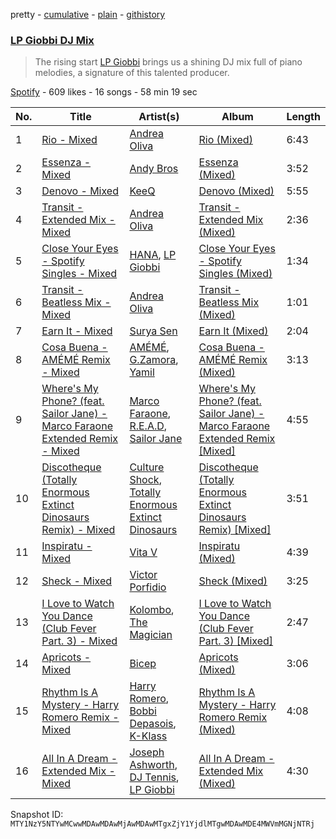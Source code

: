 pretty - [cumulative](/playlists/cumulative/37i9dQZF1DXb6nc9KYeHHP.md) - [plain](/playlists/plain/37i9dQZF1DXb6nc9KYeHHP) - [githistory](https://github.githistory.xyz/mackorone/spotify-playlist-archive/blob/main/playlists/plain/37i9dQZF1DXb6nc9KYeHHP)

### [LP Giobbi DJ Mix](https://open.spotify.com/playlist/37i9dQZF1DXb6nc9KYeHHP)

> The rising start <a href="spotify:artist:3oKnyRhYWzNsTiss5n4Z1J">LP Giobbi</a> brings us a shining DJ mix full of piano melodies, a signature of this talented producer.

[Spotify](https://open.spotify.com/user/spotify) - 609 likes - 16 songs - 58 min 19 sec

| No. | Title | Artist(s) | Album | Length |
|---|---|---|---|---|
| 1 | [Rio \- Mixed](https://open.spotify.com/track/6YtCwzd0oMkZ5ZLZAX86wd) | [Andrea Oliva](https://open.spotify.com/artist/6oqv4rbOMlOZNOUoDFgBSp) | [Rio \(Mixed\)](https://open.spotify.com/album/11wKv1b4BfQtVZA3u54tQt) | 6:43 |
| 2 | [Essenza \- Mixed](https://open.spotify.com/track/1byCTTthjJefJqTexfW87T) | [Andy Bros](https://open.spotify.com/artist/0IqCqFDl6mgrx51AsrTxBj) | [Essenza \(Mixed\)](https://open.spotify.com/album/2KuPn7RxeM1cjpQXz7ULv0) | 3:52 |
| 3 | [Denovo \- Mixed](https://open.spotify.com/track/5PMN4rS3Wacd137lp8MrE5) | [KeeQ](https://open.spotify.com/artist/5OSkggAoi9qMYfSJuTz4pB) | [Denovo \(Mixed\)](https://open.spotify.com/album/7qXQTUlLnlcb7hdbmGY7BJ) | 5:55 |
| 4 | [Transit \- Extended Mix \- Mixed](https://open.spotify.com/track/0vAkwqBfPgaxMDabSkoGj2) | [Andrea Oliva](https://open.spotify.com/artist/6oqv4rbOMlOZNOUoDFgBSp) | [Transit \- Extended Mix \(Mixed\)](https://open.spotify.com/album/3rPBLn5oszUN1ep5QY8A6X) | 2:36 |
| 5 | [Close Your Eyes \- Spotify Singles \- Mixed](https://open.spotify.com/track/1PnF5e1zjT02YSktTeSLZT) | [HANA](https://open.spotify.com/artist/224Zsim3dmWXWYUXFuHv0o), [LP Giobbi](https://open.spotify.com/artist/3oKnyRhYWzNsTiss5n4Z1J) | [Close Your Eyes \- Spotify Singles \(Mixed\)](https://open.spotify.com/album/1d9DdtynXjLzp0Z6IcrcPi) | 1:34 |
| 6 | [Transit \- Beatless Mix \- Mixed](https://open.spotify.com/track/2KrMk5eZT2X5yi7ww6OtXy) | [Andrea Oliva](https://open.spotify.com/artist/6oqv4rbOMlOZNOUoDFgBSp) | [Transit \- Beatless Mix \(Mixed\)](https://open.spotify.com/album/1SxxtKqbQ3L9Q06flGISlV) | 1:01 |
| 7 | [Earn It \- Mixed](https://open.spotify.com/track/4RyRq61JtM3N0hCHw5ATc0) | [Surya Sen](https://open.spotify.com/artist/4hqsQ13aH4njud9LBg2Qap) | [Earn It \(Mixed\)](https://open.spotify.com/album/57cNLw0IhDxd2jPs4EIH32) | 2:04 |
| 8 | [Cosa Buena \- AMÉMÉ Remix \- Mixed](https://open.spotify.com/track/24tMlRlQkaykNahDVpqQQc) | [AMÉMÉ](https://open.spotify.com/artist/1txb9Qg5lJ3KATxPcIYyvO), [G.Zamora](https://open.spotify.com/artist/6QAI21dTPkkpKFLPqOay1F), [Yamil](https://open.spotify.com/artist/28ZgRJOXwmLwPRppMCcLWS) | [Cosa Buena \- AMÉMÉ Remix \(Mixed\)](https://open.spotify.com/album/3IasBSXTvkPC7TE4KYSG6Q) | 3:13 |
| 9 | [Where's My Phone? \(feat\. Sailor Jane\) \- Marco Faraone Extended Remix \- Mixed](https://open.spotify.com/track/2jbHpQC3gaKwpnveLRp1bt) | [Marco Faraone](https://open.spotify.com/artist/00IUMN7pWAU2jYWcdOt5c3), [R.E.A.D](https://open.spotify.com/artist/0PdsKkjp0TGjzPVY8Q4dAR), [Sailor Jane](https://open.spotify.com/artist/3v5UQCcGELwMLnkpbSf4WE) | [Where's My Phone? \(feat\. Sailor Jane\) \- Marco Faraone Extended Remix \[Mixed\]](https://open.spotify.com/album/397fpKElFgLQLGr3QCm9sV) | 4:55 |
| 10 | [Discotheque \(Totally Enormous Extinct Dinosaurs Remix\) \- Mixed](https://open.spotify.com/track/6XZPux9ynHPWbnT9JdbQHX) | [Culture Shock](https://open.spotify.com/artist/6lp2VnIRXXpC9Wz7hSX6RE), [Totally Enormous Extinct Dinosaurs](https://open.spotify.com/artist/0g3NiCRhEv7M4SEDMrpItN) | [Discotheque \(Totally Enormous Extinct Dinosaurs Remix\) \[Mixed\]](https://open.spotify.com/album/76M92ux4H3ZXBBf5rl1cVM) | 3:51 |
| 11 | [Inspiratu \- Mixed](https://open.spotify.com/track/2914dKV1at5QUfbzoU0Tja) | [Vita V](https://open.spotify.com/artist/4sZ8Q4ttXnmJWvTObw964P) | [Inspiratu \(Mixed\)](https://open.spotify.com/album/3rgJHiq1x2uZwUSftSXeBq) | 4:39 |
| 12 | [Sheck \- Mixed](https://open.spotify.com/track/2MYQOfxqGLFviOasgMoAka) | [Victor Porfidio](https://open.spotify.com/artist/39sM7R1IvQMQPTEB3SY8h9) | [Sheck \(Mixed\)](https://open.spotify.com/album/6CI4GJXFy4d11d3SwG671L) | 3:25 |
| 13 | [I Love to Watch You Dance \(Club Fever Part\. 3\) \- Mixed](https://open.spotify.com/track/5lAZtAI8XTPnVLQ8BL6jpJ) | [Kolombo](https://open.spotify.com/artist/4nZBJZHavxcUzGeK2k6fL9), [The Magician](https://open.spotify.com/artist/4WUGQykLBGFfsl0Qjl6TDM) | [I Love to Watch You Dance \(Club Fever Part\. 3\) \[Mixed\]](https://open.spotify.com/album/2TItKIKmdnV5V1exMdJjTn) | 2:47 |
| 14 | [Apricots \- Mixed](https://open.spotify.com/track/5LDJW1s3VA4BZhjjUWeG3G) | [Bicep](https://open.spotify.com/artist/73A3bLnfnz5BoQjb4gNCga) | [Apricots \(Mixed\)](https://open.spotify.com/album/2km4OtsjDzSwyMi8QtExhV) | 3:06 |
| 15 | [Rhythm Is A Mystery \- Harry Romero Remix \- Mixed](https://open.spotify.com/track/27rQaNvO0HmH3WGlhO2pS4) | [Harry Romero](https://open.spotify.com/artist/36AJmodiIrwV9U3QOiLMYM), [Bobbi Depasois](https://open.spotify.com/artist/32Rz0w4lU6OgXucbf5CYJA), [K\-Klass](https://open.spotify.com/artist/4O1s9iVG46lSn1mD9ek1ES) | [Rhythm Is A Mystery \- Harry Romero Remix \(Mixed\)](https://open.spotify.com/album/7JQP3F2CgWfbN6vo1BwA7Q) | 4:08 |
| 16 | [All In A Dream \- Extended Mix \- Mixed](https://open.spotify.com/track/6bPdrG7oA8aRDt7BesExDk) | [Joseph Ashworth](https://open.spotify.com/artist/7CpmbhzkL9uT1D9nhckTxB), [DJ Tennis](https://open.spotify.com/artist/6vJvFV1A2CpT8s5B1oUN6t), [LP Giobbi](https://open.spotify.com/artist/3oKnyRhYWzNsTiss5n4Z1J) | [All In A Dream \- Extended Mix \(Mixed\)](https://open.spotify.com/album/2CPvmt3xxtf2mk2BMCwzcf) | 4:30 |

Snapshot ID: `MTY1NzY5NTYwMCwwMDAwMDAwMjAwMDAwMTgxZjY1YjdlMTgwMDAwMDE4MWVmMGNjNTRj`

